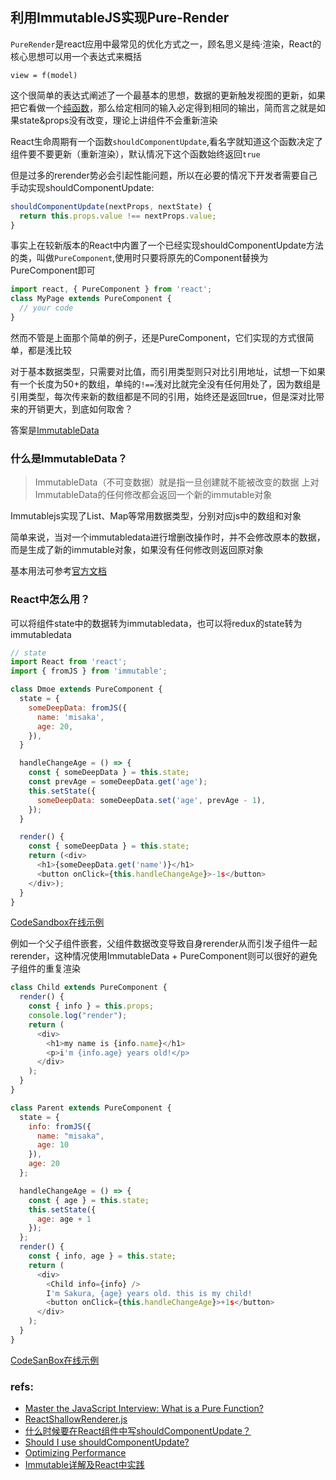 ## 利用ImmutableJS实现Pure-Render
`PureRender`是react应用中最常见的优化方式之一，顾名思义是纯·渲染，React的核心思想可以用一个表达式来概括

`view = f(model)`

这个很简单的表达式阐述了一个最基本的思想，数据的更新触发视图的更新，如果把它看做一个[纯函数](https://medium.com/javascript-scene/master-the-javascript-interview-what-is-a-pure-function-d1c076bec976)，那么给定相同的输入必定得到相同的输出，简而言之就是如果state&props没有改变，理论上讲组件不会重新渲染

React生命周期有一个函数`shouldComponentUpdate`,看名字就知道这个函数决定了组件要不要更新（重新渲染），默认情况下这个函数始终返回`true`

但是过多的rerender势必会引起性能问题，所以在必要的情况下开发者需要自己手动实现shouldComponentUpdate:
```javascript
shouldComponentUpdate(nextProps, nextState) {
  return this.props.value !== nextProps.value;
}
```
事实上在较新版本的React中内置了一个已经实现shouldComponentUpdate方法的类，叫做`PureComponent`,使用时只要将原先的Component替换为PureComponent即可
```javascript
import react, { PureComponent } from 'react';
class MyPage extends PureComponent {
  // your code
}
```
然而不管是上面那个简单的例子，还是PureComponent，它们实现的方式很简单，都是浅比较

对于基本数据类型，只需要对比值，而引用类型则只对比引用地址，试想一下如果有一个长度为50+的数组，单纯的`!==`浅对比就完全没有任何用处了，因为数组是引用类型，每次传来新的数组都是不同的引用，始终还是返回true，但是深对比带来的开销更大，到底如何取舍？

答案是[ImmutableData](https://github.com/facebook/immutable-js)
### 什么是ImmutableData？
> ImmutableData（不可变数据）就是指一旦创建就不能被改变的数据
上对ImmutableData的任何修改都会返回一个新的immutable对象

Immutablejs实现了List、Map等常用数据类型，分别对应js中的数组和对象

简单来说，当对一个immutabledata进行增删改操作时，并不会修改原本的数据，而是生成了新的immutable对象，如果没有任何修改则返回原对象

基本用法可参考[官方文档](http://facebook.github.io/immutable-js/)
### React中怎么用？
可以将组件state中的数据转为immutabledata，也可以将redux的state转为immutabledata
```javascript
// state
import React from 'react';
import { fromJS } from 'immutable';

class Dmoe extends PureComponent {
  state = {
    someDeepData: fromJS({
      name: 'misaka',
      age: 20,
    }),
  }

  handleChangeAge = () => {
    const { someDeepData } = this.state;
    const prevAge = someDeepData.get('age');
    this.setState({
      someDeepData: someDeepData.set('age', prevAge - 1),
    });
  }

  render() {
    const { someDeepData } = this.state;
    return (<div>
      <h1>{someDeepData.get('name')}</h1>
      <button onClick={this.handleChangeAge}>-1s</button>
    </div>);
  }
}
```
[CodeSandbox在线示例](https://codesandbox.io/s/3rq3orqom6)

例如一个父子组件嵌套，父组件数据改变导致自身rerender从而引发子组件一起rerender，这种情况使用ImmutableData + PureComponent则可以很好的避免子组件的重复渲染
```javascript
class Child extends PureComponent {
  render() {
    const { info } = this.props;
    console.log("render");
    return (
      <div>
        <h1>my name is {info.name}</h1>
        <p>i'm {info.age} years old!</p>
      </div>
    );
  }
}

class Parent extends PureComponent {
  state = {
    info: fromJS({
      name: "misaka",
      age: 10
    }),
    age: 20
  };

  handleChangeAge = () => {
    const { age } = this.state;
    this.setState({
      age: age + 1
    });
  };
  render() {
    const { info, age } = this.state;
    return (
      <div>
        <Child info={info} />
        I'm Sakura, {age} years old. this is my child!
        <button onClick={this.handleChangeAge}>+1s</button>
      </div>
    );
  }
}

```

[CodeSanBox在线示例](https://codesandbox.io/s/n9z3z2k0op)

### refs:
* [Master the JavaScript Interview: What is a Pure Function?](https://medium.com/javascript-scene/master-the-javascript-interview-what-is-a-pure-function-d1c076bec976)
* [ReactShallowRenderer.js](https://github.com/facebook/react/blob/2a1b1f3094e524338b3eb3de51b23921576f02f5/packages/react-test-renderer/src/ReactShallowRenderer.js#L170)
* [什么时候要在React组件中写shouldComponentUpdate？](http://www.infoq.com/cn/news/2016/07/react-shouldComponentUpdate)
* [Should I use shouldComponentUpdate?](http://jamesknelson.com/should-i-use-shouldcomponentupdate/)
* [Optimizing Performance](https://reactjs.org/docs/optimizing-performance.html)
* [Immutable详解及React中实践](https://github.com/camsong/blog/issues/3)
